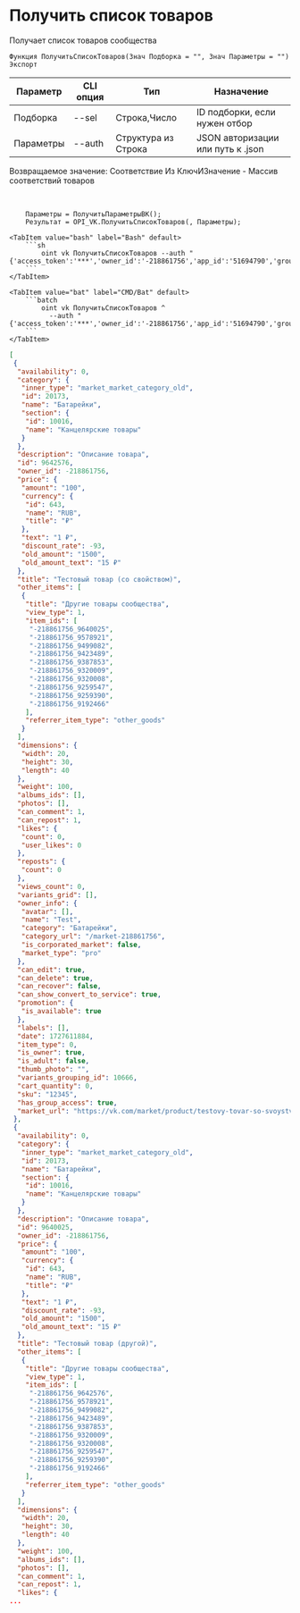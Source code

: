 ﻿---
sidebar_position: 2
---

# Получить список товаров
 Получает список товаров сообщества



`Функция ПолучитьСписокТоваров(Знач Подборка = "", Знач Параметры = "") Экспорт`

  | Параметр | CLI опция | Тип | Назначение |
  |-|-|-|-|
  | Подборка | --sel | Строка,Число | ID подборки, если нужен отбор |
  | Параметры | --auth | Структура из Строка | JSON авторизации или путь к .json |

  
  Возвращаемое значение:   Соответствие Из КлючИЗначение - Массив соответствий товаров

<br/>




```bsl title="Пример кода"
    Параметры = ПолучитьПараметрыВК();
    Результат = OPI_VK.ПолучитьСписокТоваров(, Параметры);
```
    

 <Tabs>
  
    <TabItem value="bash" label="Bash" default>
        ```sh
            oint vk ПолучитьСписокТоваров --auth "{'access_token':'***','owner_id':'-218861756','app_id':'51694790','group_id':'218861756'}"
        ```
    </TabItem>
  
    <TabItem value="bat" label="CMD/Bat" default>
        ```batch
            oint vk ПолучитьСписокТоваров ^
              --auth "{'access_token':'***','owner_id':'-218861756','app_id':'51694790','group_id':'218861756'}"
        ```
    </TabItem>
</Tabs>


```json title="Результат"
[
 {
  "availability": 0,
  "category": {
   "inner_type": "market_market_category_old",
   "id": 20173,
   "name": "Батарейки",
   "section": {
    "id": 10016,
    "name": "Канцелярские товары"
   }
  },
  "description": "Описание товара",
  "id": 9642576,
  "owner_id": -218861756,
  "price": {
   "amount": "100",
   "currency": {
    "id": 643,
    "name": "RUB",
    "title": "₽"
   },
   "text": "1 ₽",
   "discount_rate": -93,
   "old_amount": "1500",
   "old_amount_text": "15 ₽"
  },
  "title": "Тестовый товар (со свойством)",
  "other_items": [
   {
    "title": "Другие товары сообщества",
    "view_type": 1,
    "item_ids": [
     "-218861756_9640025",
     "-218861756_9578921",
     "-218861756_9499082",
     "-218861756_9423489",
     "-218861756_9387853",
     "-218861756_9320009",
     "-218861756_9320008",
     "-218861756_9259547",
     "-218861756_9259390",
     "-218861756_9192466"
    ],
    "referrer_item_type": "other_goods"
   }
  ],
  "dimensions": {
   "width": 20,
   "height": 30,
   "length": 40
  },
  "weight": 100,
  "albums_ids": [],
  "photos": [],
  "can_comment": 1,
  "can_repost": 1,
  "likes": {
   "count": 0,
   "user_likes": 0
  },
  "reposts": {
   "count": 0
  },
  "views_count": 0,
  "variants_grid": [],
  "owner_info": {
   "avatar": [],
   "name": "Test",
   "category": "Батарейки",
   "category_url": "/market-218861756",
   "is_corporated_market": false,
   "market_type": "pro"
  },
  "can_edit": true,
  "can_delete": true,
  "can_recover": false,
  "can_show_convert_to_service": true,
  "promotion": {
   "is_available": true
  },
  "labels": [],
  "date": 1727611884,
  "item_type": 0,
  "is_owner": true,
  "is_adult": false,
  "thumb_photo": "",
  "variants_grouping_id": 10666,
  "cart_quantity": 0,
  "sku": "12345",
  "has_group_access": true,
  "market_url": "https://vk.com/market/product/testovy-tovar-so-svoystvom-218861756-9642576"
 },
 {
  "availability": 0,
  "category": {
   "inner_type": "market_market_category_old",
   "id": 20173,
   "name": "Батарейки",
   "section": {
    "id": 10016,
    "name": "Канцелярские товары"
   }
  },
  "description": "Описание товара",
  "id": 9640025,
  "owner_id": -218861756,
  "price": {
   "amount": "100",
   "currency": {
    "id": 643,
    "name": "RUB",
    "title": "₽"
   },
   "text": "1 ₽",
   "discount_rate": -93,
   "old_amount": "1500",
   "old_amount_text": "15 ₽"
  },
  "title": "Тестовый товар (другой)",
  "other_items": [
   {
    "title": "Другие товары сообщества",
    "view_type": 1,
    "item_ids": [
     "-218861756_9642576",
     "-218861756_9578921",
     "-218861756_9499082",
     "-218861756_9423489",
     "-218861756_9387853",
     "-218861756_9320009",
     "-218861756_9320008",
     "-218861756_9259547",
     "-218861756_9259390",
     "-218861756_9192466"
    ],
    "referrer_item_type": "other_goods"
   }
  ],
  "dimensions": {
   "width": 20,
   "height": 30,
   "length": 40
  },
  "weight": 100,
  "albums_ids": [],
  "photos": [],
  "can_comment": 1,
  "can_repost": 1,
  "likes": {
...
```
